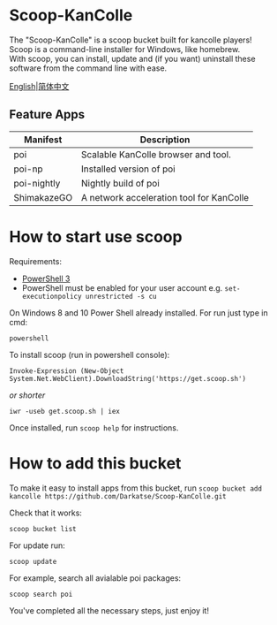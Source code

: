 # Scoop-KanColle

The "Scoop-KanColle" is a scoop bucket built for kancolle players!  
Scoop is a command-line installer for Windows, like homebrew.  
With scoop, you can install, update and (if you want) uninstall these software from the command line with ease.

[English]([URL](https://github.com/Darkatse/Scoop-KanColle/blob/master/README.md))|[简体中文]([URL](https://github.com/Darkatse/Scoop-KanColle/blob/master/README_CN.md))  

Feature Apps
------------

| Manifest | Description |
|----------|-------------|
| poi | Scalable KanColle browser and tool. |
| poi-np | Installed version of poi|
| poi-nightly | Nightly build of poi |
| ShimakazeGO | A network acceleration tool for KanColle |



How to start use scoop
=====

Requirements:

* [PowerShell 3](http://www.microsoft.com/en-us/download/details.aspx?id=34595)
* PowerShell must be enabled for your user account e.g. `set-executionpolicy unrestricted -s cu`


On Windows 8 and 10 Power Shell already installed.
For run just type in cmd:

    powershell

To install scoop (run in powershell console):

    Invoke-Expression (New-Object System.Net.WebClient).DownloadString('https://get.scoop.sh')  

*or shorter*  

    iwr -useb get.scoop.sh | iex

Once installed, run `scoop help` for instructions.


How to add this bucket
=====

To make it easy to install apps from this bucket, run
    `scoop bucket add kancolle https://github.com/Darkatse/Scoop-KanColle.git`
    
Check that it works:

    scoop bucket list

For update run:

    scoop update
    
For example, search all avialable poi packages:
    
    scoop search poi

You've completed all the necessary steps, just enjoy it!
